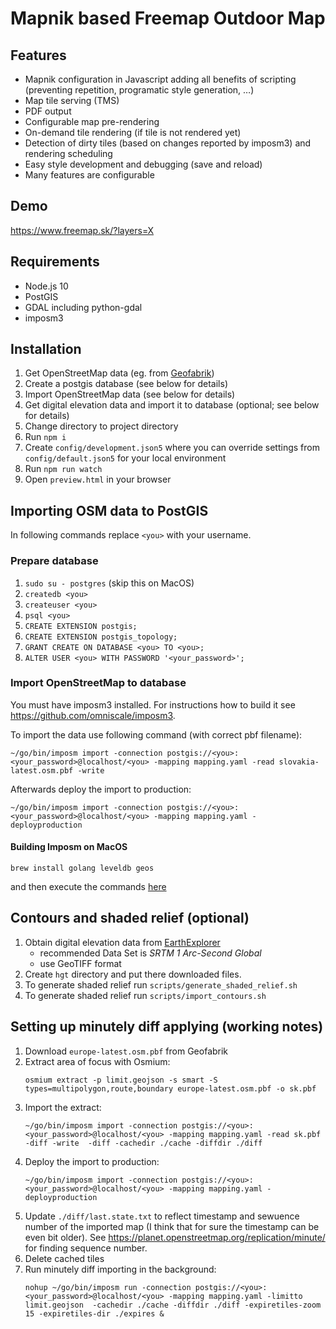 # Mapnik based Freemap Outdoor Map

## Features

* Mapnik configuration in Javascript adding all benefits of scripting (preventing repetition, programatic style generation, …)
* Map tile serving (TMS)
* PDF output
* Configurable map pre-rendering
* On-demand tile rendering (if tile is not rendered yet)
* Detection of dirty tiles (based on changes reported by imposm3) and rendering scheduling
* Easy style development and debugging (save and reload)
* Many features are configurable

## Demo

https://www.freemap.sk/?layers=X

## Requirements

- Node.js 10
- PostGIS
- GDAL including python-gdal
- imposm3

## Installation

1. Get OpenStreetMap data (eg. from [Geofabrik](http://download.geofabrik.de/))
1. Create a postgis database (see below for details)
1. Import OpenStreetMap data (see below for details)
1. Get digital elevation data and import it to database (optional; see below for details)
1. Change directory to project directory
1. Run `npm i`
1. Create `config/development.json5` where you can override settings from `config/default.json5` for your local environment
1. Run `npm run watch`
1. Open `preview.html` in your browser

## Importing OSM data to PostGIS

In following commands replace `<you>` with your username.

### Prepare database

1. `sudo su - postgres` (skip this on MacOS)
1. `createdb <you>`
1. `createuser <you>`
1. `psql <you>`
1. `CREATE EXTENSION postgis;`
1. `CREATE EXTENSION postgis_topology;`
1. `GRANT CREATE ON DATABASE <you> TO <you>;`
1. `ALTER USER <you> WITH PASSWORD '<your_password>';`

### Import OpenStreetMap to database

You must have imposm3 installed. For instructions how to build it see https://github.com/omniscale/imposm3.

To import the data use following command (with correct pbf filename):

```
~/go/bin/imposm import -connection postgis://<you>:<your_password>@localhost/<you> -mapping mapping.yaml -read slovakia-latest.osm.pbf -write
```

Afterwards deploy the import to production:

```
~/go/bin/imposm import -connection postgis://<you>:<your_password>@localhost/<you> -mapping mapping.yaml -deployproduction
```

#### Building Imposm on MacOS

```
brew install golang leveldb geos
```

and then execute the commands [here](https://github.com/omniscale/imposm3/#compile)

## Contours and shaded relief (optional)

1. Obtain digital elevation data from [EarthExplorer](https://earthexplorer.usgs.gov/)
   - recommended Data Set is _SRTM 1 Arc-Second Global_
   - use GeoTIFF format
1. Create `hgt` directory and put there downloaded files.
1. To generate shaded relief run `scripts/generate_shaded_relief.sh`
1. To generate shaded relief run `scripts/import_contours.sh`

## Setting up minutely diff applying (working notes)

1. Download `europe-latest.osm.pbf` from Geofabrik
1. Extract area of focus with Osmium:
   ```
   osmium extract -p limit.geojson -s smart -S types=multipolygon,route,boundary europe-latest.osm.pbf -o sk.pbf
   ```
1. Import the extract:
   ```
   ~/go/bin/imposm import -connection postgis://<you>:<your_password>@localhost/<you> -mapping mapping.yaml -read sk.pbf -diff -write  -diff -cachedir ./cache -diffdir ./diff
   ```
1. Deploy the import to production:
   ```
   ~/go/bin/imposm import -connection postgis://<you>:<your_password>@localhost/<you> -mapping mapping.yaml -deployproduction
   ```
1. Update `./diff/last.state.txt` to reflect timestamp and sewuence number of the imported map (I think that for sure the timestamp can be even bit older).
   See https://planet.openstreetmap.org/replication/minute/ for finding sequence number.
1. Delete cached tiles
1. Run minutely diff importing in the background:
   ```
   nohup ~/go/bin/imposm run -connection postgis://<you>:<your_password>@localhost/<you> -mapping mapping.yaml -limitto limit.geojson  -cachedir ./cache -diffdir ./diff -expiretiles-zoom 15 -expiretiles-dir ./expires &
   ```
